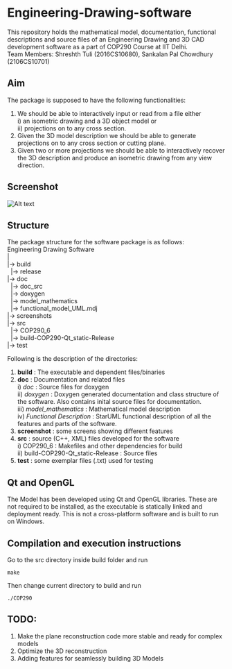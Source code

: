 # Engineering-Drawing-software

This repository holds the mathematical model, documentation, functional descriptions and source files of an Engineering Drawing and 3D CAD
 development software as a part of COP290 Course at IIT Delhi. </br>
 Team Members: Shreshth Tuli (2016CS10680), Sankalan Pal Chowdhury (2106CS10701) 
 
 ## Aim

The package is supposed to have the following functionalities:
   1. We should be able to interactively input or read from a file either </br> i) an isometric drawing and a 3D object model or </br> ii) projections on to any cross section.
   2. Given the 3D model description we should be able to generate projections on to any cross section or cutting plane.
   3. Given two or more projections we should be able to interactively recover the 3D description and produce an isometric drawing from any view direction. 
   
## Screenshot

![Alt text](/screen.png "Screenshot")

## Structure

The package structure for the software package is as follows:  
Engineering Drawing Software </br>
  |  </br>
  |-> build</br>
   &nbsp; |-> release</br>
  |-> doc </br>
   &nbsp; |-> doc_src</br>
   &nbsp; |-> doxygen</br>
   &nbsp; |-> model_mathematics</br>
   &nbsp; |-> functional_model_UML.mdj</br>
  |-> screenshots</br>
  |-> src</br>
   &nbsp; |-> COP290_6</br>
   &nbsp; |-> build-COP290-Qt_static-Release </br>
  |-> test</br>
    
Following is the description of the directories:
1. **build** : The executable and dependent files/binaries </br>
2. **doc** : Documentation and related files </br>
i) *doc* : Source files for doxygen </br>
ii) *doxygen* : Doxygen generated documentation and class structure of the software. Also contains inital source files for documentation.</br>
iii) *model_mathematics* : Mathematical model description</br>
iv) *Functional Description* : StarUML functional description of all the features and parts of the software.</br>
3. **screenshot** : some screens showing different features</br>
4. **src** : source (C++, XML) files developed for the software</br>
i) COP290_6 : Makefiles and other dependencies for build</br>
ii) build-COP290-Qt_static-Release : Source files</br>
5. **test** : some exemplar files (.txt) used for testing</br>

## Qt and OpenGL

The Model has been developed using Qt and OpenGL libraries. These are not required to be installed, as the executable is statically linked and deployment ready.
This is not a cross-platform software and is built to run on Windows.

## Compilation and execution instructions
 
Go to the src directory inside build folder and run
```
make
```
Then change current directory to build and run
```
./COP290
```

## TODO:

1. Make the plane reconstruction code more stable and ready for complex models
2. Optimize the 3D reconstruction
3. Adding features for seamlessly building 3D Models


